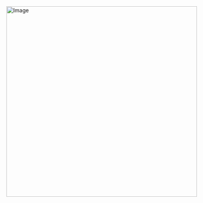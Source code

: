 
<img width="500" height="500" alt="Image" src="https://github.com/user-attachments/assets/af628874-7867-48f7-b288-df836af3433f" />
